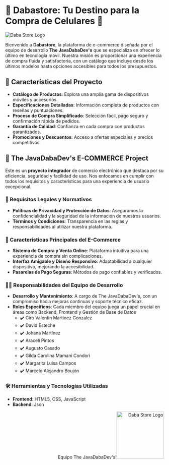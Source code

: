 # 📱 Dabastore: Tu Destino para la Compra de Celulares 📱
![Daba Store Logo](https://images-wixmp-ed30a86b8c4ca887773594c2.wixmp.com/f/6aa31387-d795-4e1e-a3c4-456404eae1b5/dgfevfr-7717ac6d-6a60-45f7-9427-50488d6070cb.png?token=eyJ0eXAiOiJKV1QiLCJhbGciOiJIUzI1NiJ9.eyJzdWIiOiJ1cm46YXBwOjdlMGQxODg5ODIyNjQzNzNhNWYwZDQxNWVhMGQyNmUwIiwiaXNzIjoidXJuOmFwcDo3ZTBkMTg4OTgyMjY0MzczYTVmMGQ0MTVlYTBkMjZlMCIsIm9iaiI6W1t7InBhdGgiOiJcL2ZcLzZhYTMxMzg3LWQ3OTUtNGUxZS1hM2M0LTQ1NjQwNGVhZTFiNVwvZGdmZXZmci03NzE3YWM2ZC02YTYwLTQ1ZjctOTQyNy01MDQ4OGQ2MDcwY2IucG5nIn1dXSwiYXVkIjpbInVybjpzZXJ2aWNlOmZpbGUuZG93bmxvYWQiXX0.cgCJkM0oxm2tpMXoxduB7PE71RMrXEVtrE_D6cifRfo)

Bienvenido a **Dabastore**, la plataforma de e-commerce diseñada por el equipo de desarrollo **The JavaDabaDev's** que se especializa en ofrecer lo último en tecnología móvil. Nuestra misión es proporcionar una experiencia de compra fluida y satisfactoria, con un catálogo que incluye desde los últimos modelos hasta opciones accesibles para todos los presupuestos.

## 🚀 Características del Proyecto

- **Catálogo de Productos**: Explora una amplia gama de dispositivos móviles y accesorios.
- **Especificaciones Detalladas**: Información completa de productos con reseñas y puntuaciones.
- **Proceso de Compra Simplificado**: Selección fácil, pago seguro y confirmación rápida de pedidos.
- **Garantía de Calidad**: Confianza en cada compra con productos garantizados.
- **Promociones y Descuentos**: Acceso a ofertas especiales y precios competitivos.

## :briefcase: The JavaDabaDev's E-COMMERCE Project

Este es un **proyecto integrador** de comercio electrónico que destaca por su eficiencia, seguridad y facilidad de uso. Nos enfocamos en cumplir con todos los requisitos y características para una experiencia de usuario excepcional.

### 📜 Requisitos Legales y Normativos

- **Políticas de Privacidad y Protección de Datos**: Aseguramos la confidencialidad y la seguridad de la información de nuestros usuarios.
- **Términos y Condiciones**: Transparencia en las reglas y responsabilidades al utilizar nuestra plataforma.

### 🛒 Características Principales del E-Commerce

- **Sistema de Compra y Venta Online**: Plataforma intuitiva para una experiencia de compra sin complicaciones.
- **Interfaz Amigable y Diseño Responsivo**: Adaptabilidad a cualquier dispositivo, mejorando la accesibilidad.
- **Pasarelas de Pago Seguras**: Métodos de pago confiables y verificados.

### 🧑‍💻 Responsabilidades del Equipo de Desarrollo

- **Desarrollo y Mantenimiento**: A cargo de The JavaDabaDev's, con un compromiso hacia mejoras continuas y soporte técnico eficaz.
- **Roles Específicos**: Cada miembro del equipo juega un papel crucial en áreas como Backend, Frontend y Gestión de Base de Datos
    - :heavy_check_mark: Ciro Valentin Martinez Gonzalez 
    - :heavy_check_mark: David Esteche 
    - :heavy_check_mark: Johana Martínez 
    - :heavy_check_mark: Araceli Pintos 
    - :heavy_check_mark: Augusto Casado 
    - :heavy_check_mark: Gilda Carolina Mamani Condori 
    - :heavy_check_mark: Margarita Luisa Campos 
    - :heavy_check_mark: Marcelo Alejandro Boujón

  
### :hammer_and_wrench: Herramientas y Tecnologías Utilizadas

- **Frontend**: HTML5, CSS, JavaScript
- **Backend**: Json

<p align="right">
Equipo The JavaDabaDev's!<img src="https://i.ibb.co/sKtD6Jw/crop-jdevs.png" width="150" height="150" alt="Daba Store Logo">
</p>


